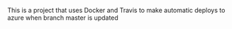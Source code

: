 This is a project that uses Docker and Travis to make automatic deploys to azure when branch master is updated
